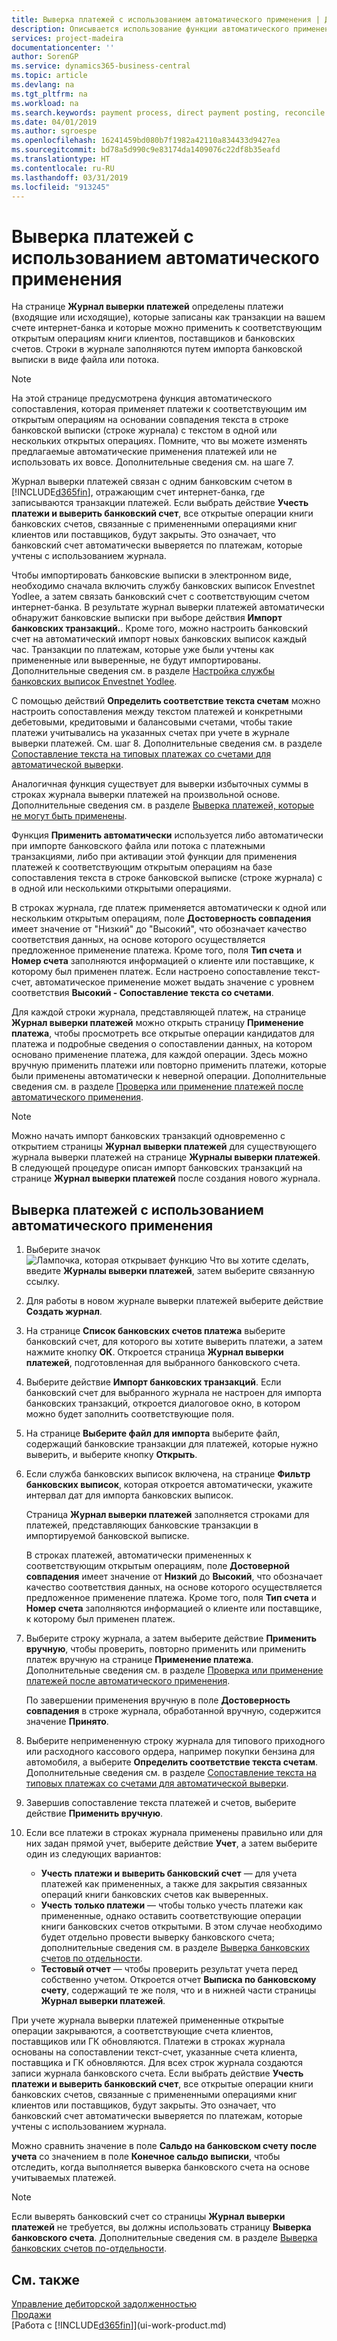 ```yaml
---
title: Выверка платежей с использованием автоматического применения | Документы Майкрософт
description: Описывается использование функции автоматического применения для применения платежей или приходных кассовых ордеров к соответствующим открытым операциям, а также выверка платежей.
services: project-madeira
documentationcenter: ''
author: SorenGP
ms.service: dynamics365-business-central
ms.topic: article
ms.devlang: na
ms.tgt_pltfrm: na
ms.workload: na
ms.search.keywords: payment process, direct payment posting, reconcile payment, expenses, cash receipts
ms.date: 04/01/2019
ms.author: sgroespe
ms.openlocfilehash: 16241459bd080b7f1982a42110a834433d9427ea
ms.sourcegitcommit: bd78a5d990c9e83174da1409076c22df8b35eafd
ms.translationtype: HT
ms.contentlocale: ru-RU
ms.lasthandoff: 03/31/2019
ms.locfileid: "913245"
---
```

# <a name="reconcile-payments-using-automatic-application"></a>Выверка платежей с использованием автоматического применения
На странице **Журнал выверки платежей** определены платежи (входящие или исходящие), которые записаны как транзакции на вашем счете интернет-банка и которые можно применить к соответствующим открытым операциям книги клиентов, поставщиков и банковских счетов. Строки в журнале заполняются путем импорта банковской выписки в виде файла или потока.

> [!NOTE]
> На этой странице предусмотрена функция автоматического сопоставления, которая применяет платежи к соответствующим им открытым операциям на основании совпадения текста в строке банковской выписки (строке журнала) с текстом в одной или нескольких открытых операциях. Помните, что вы можете изменять предлагаемые автоматические применения платежей или не использовать их вовсе. Дополнительные сведения см. на шаге 7.

Журнал выверки платежей связан с одним банковским счетом в [!INCLUDE[d365fin](includes/d365fin_md.md)], отражающим счет интернет-банка, где записываются транзакции платежей. Если выбрать действие **Учесть платежи и выверить банковский счет**, все открытые операции книги банковских счетов, связанные с примененными операциями книг клиентов или поставщиков, будут закрыты. Это означает, что банковский счет автоматически выверяется по платежам, которые учтены с использованием журнала.

Чтобы импортировать банковские выписки в электронном виде, необходимо сначала включить службу банковских выписок Envestnet Yodlee, а затем связать банковский счет с соответствующим счетом интернет-банка. В результате журнал выверки платежей автоматически обнаружит банковские выписки при выборе действия **Импорт банковских транзакций.**. Кроме того, можно настроить банковский счет на автоматический импорт новых банковских выписок каждый час. Транзакции по платежам, которые уже были учтены как примененные или выверенные, не будут импортированы. Дополнительные сведения см. в разделе [Настройка службы банковских выписок Envestnet Yodlee](bank-how-setup-bank-statement-service.md).

С помощью действий **Определить соответствие текста счетам** можно настроить сопоставления между текстом платежей и конкретными дебетовыми, кредитовыми и балансовыми счетами, чтобы такие платежи учитывались на указанных счетах при учете в журнале выверки платежей. См. шаг 8. Дополнительные сведения см. в разделе [Сопоставление текста на типовых платежах со счетами для автоматической выверки](receivables-how-map-text-recurring-payments-accounts-auto-reconcilliation.md).

Аналогичная функция существует для выверки избыточных суммы в строках журнала выверки платежей на произвольной основе. Дополнительные сведения см. в разделе [Выверка платежей, которые не могут быть применены](receivables-how-reconcile-payments-cannot-apply-auto.md).

Функция **Применить автоматически** используется либо автоматически при импорте банковского файла или потока с платежными транзакциями, либо при активации этой функции для применения платежей к соответствующим открытым операциям на базе сопоставления текста в строке банковской выписке (строке журнала) с в одной или несколькими открытыми операциями.

В строках журнала, где платеж применяется автоматически к одной или нескольким открытым операциям, поле **Достоверность совпадения** имеет значение от "Низкий" до "Высокий", что обозначает качество соответствия данных, на основе которого осуществляется предложенное применение платежа. Кроме того, поля **Тип счета** и **Номер счета** заполняются информацией о клиенте или поставщике, к которому был применен платеж. Если настроено сопоставление текст-счет, автоматическое применение может выдать значение с уровнем соответствия **Высокий - Сопоставление текста со счетами**.

Для каждой строки журнала, представляющей платеж, на странице **Журнал выверки платежей** можно открыть страницу **Применение платежа**, чтобы просмотреть все открытые операции кандидатов для платежа и подробные сведения о сопоставлении данных, на котором основано применение платежа, для каждой операции. Здесь можно вручную применить платежи или повторно применить платежи, которые были применены автоматически к неверной операции. Дополнительные сведения см. в разделе [Проверка или применение платежей после автоматического применения](receivables-how-review-apply-payments-auto-application.md).

> [!NOTE]  
> Можно начать импорт банковских транзакций одновременно с открытием страницы **Журнал выверки платежей** для существующего журнала выверки платежей на странице **Журналы выверки платежей**. В следующей процедуре описан импорт банковских транзакций на странице **Журнал выверки платежей** после создания нового журнала.

## <a name="to-reconcile-payments-using-automatic-application"></a>Выверка платежей с использованием автоматического применения
1. Выберите значок ![Лампочка, которая открывает функцию Что вы хотите сделать](media/ui-search/search_small.png "Что вы хотите сделать"), введите **Журналы выверки платежей**, затем выберите связанную ссылку.
2. Для работы в новом журнале выверки платежей выберите действие **Создать журнал**.
3. На странице **Список банковских счетов платежа** выберите банковский счет, для которого вы хотите выверить платежи, а затем нажмите кнопку **ОК**.
   Откроется страница **Журнал выверки платежей**, подготовленная для выбранного банковского счета.
4. Выберите действие **Импорт банковских транзакций**.
   Если банковский счет для выбранного журнала не настроен для импорта банковских транзакций, откроется диалоговое окно, в котором можно будет заполнить соответствующие поля.
5. На странице **Выберите файл для импорта** выберите файл, содержащий банковские транзакции для платежей, которые нужно выверить, и выберите кнопку **Открыть**.  
6. Если служба банковских выписок включена, на странице **Фильтр банковских выписок**, которая откроется автоматически, укажите интервал дат для импорта банковских выписок.

    Страница **Журнал выверки платежей** заполняется строками для платежей, представляющих банковские транзакции в импортируемой банковской выписке.

    В строках платежей, автоматически примененных к соответствующим открытым операциям, поле **Достоверной совпадения** имеет значение от **Низкий** до **Высокий**, что обозначает качество соответствия данных, на основе которого осуществляется предложенное применение платежа. Кроме того, поля **Тип счета** и **Номер счета** заполняются информацией о клиенте или поставщике, к которому был применен платеж.
7. Выберите строку журнала, а затем выберите действие **Применить вручную**, чтобы проверить, повторно применить или применить платеж вручную на странице **Применение платежа**. Дополнительные сведения см. в разделе [Проверка или применение платежей после автоматического применения](receivables-how-review-apply-payments-auto-application.md).

    По завершении применения вручную в поле **Достоверность совпадения** в строке журнала, обработанной вручную, содержится значение **Принято**.
8. Выберите непримененную строку журнала для типового приходного или расходного кассового ордера, например покупки бензина для автомобиля, а выберите **Определить соответствие текста счетам**. Дополнительные сведения см. в разделе [Сопоставление текста на типовых платежах со счетами для автоматической выверки](receivables-how-map-text-recurring-payments-accounts-auto-reconcilliation.md).
9. Завершив сопоставление текста платежей и счетов, выберите действие **Применить вручную**.
10. Если все платежи в строках журнала применены правильно или для них задан прямой учет, выберите действие **Учет**, а затем выберите один из следующих вариантов:

    - **Учесть платежи и выверить банковский счет** — для учета платежей как примененных, а также для закрытия связанных операций книги банковских счетов как выверенных.
    - **Учесть только платежи** — чтобы только учесть платежи как примененные, однако оставить соответствующие операции книги банковских счетов открытыми. В этом случае необходимо будет отдельно провести выверку банковского счета; дополнительные сведения см. в разделе [Выверка банковских счетов по отдельности](bank-how-reconcile-bank-accounts-separately.md).
    - **Тестовый отчет** — чтобы проверить результат учета перед собственно учетом. Откроется отчет **Выписка по банковскому счету**, содержащий те же поля, что и в нижней части страницы **Журнал выверки платежей**.

При учете журнала выверки платежей примененные открытые операции закрываются, а соответствующие счета клиентов, поставщиков или ГК обновляются. Платежи в строках журнала основаны на сопоставлении текст-счет, указанные счета клиента, поставщика и ГК обновляются. Для всех строк журнала создаются записи журнала банковского счета. Если выбрать действие **Учесть платежи и выверить банковский счет**, все открытые операции книги банковских счетов, связанные с примененными операциями книг клиентов или поставщиков, будут закрыты. Это означает, что банковский счет автоматически выверяется по платежам, которые учтены с использованием журнала.

Можно сравнить значение в поле **Сальдо на банковском счету после учета** со значением в поле **Конечное сальдо выписки**, чтобы отследить, когда выполняется выверка банковского счета на основе учитываемых платежей.

> [!NOTE]  
>   Если выверять банковский счет со страницы **Журнал выверки платежей** не требуется, вы должны использовать страницу **Выверка банковского счета**. Дополнительные сведения см. в разделе [Выверка банковских счетов по-отдельности](bank-how-reconcile-bank-accounts-separately.md).

## <a name="see-also"></a>См. также
[Управление дебиторской задолженностью](receivables-manage-receivables.md)  
[Продажи](sales-manage-sales.md)  
[Работа с [!INCLUDE[d365fin](includes/d365fin_md.md)]](ui-work-product.md)
